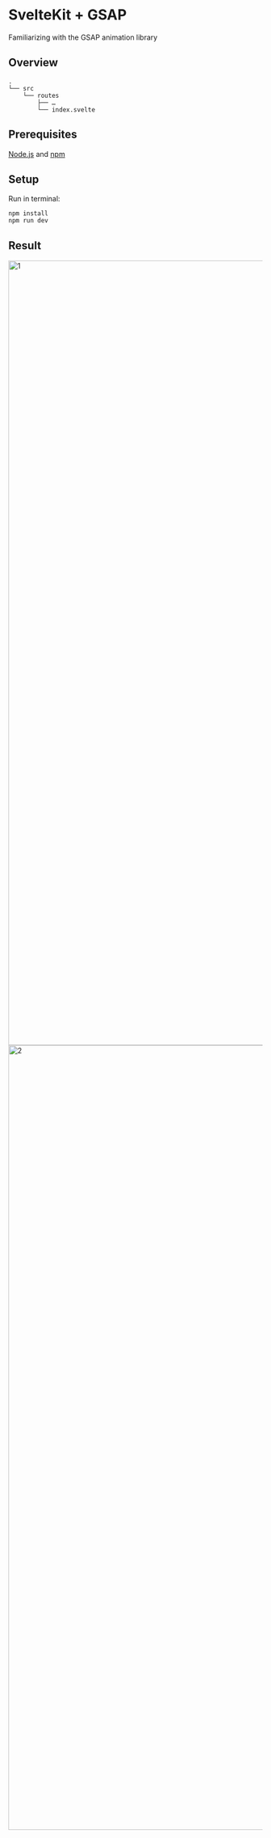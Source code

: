 # SvelteKit + GSAP

Familiarizing with the GSAP animation library

## Overview

```
.
└── src
    └── routes
        ├── …
        └── index.svelte     
```

## Prerequisites

[Node.js](https://nodejs.org/) and [npm](https://www.npmjs.com/)

## Setup

Run in terminal:
```
npm install
npm run dev
```

## Result

<img width="1552" alt="1" src="https://user-images.githubusercontent.com/53351370/135220127-d6204a4e-a40f-4e4d-adab-c2b21008d5ad.png">
<img width="1552" alt="2" src="https://user-images.githubusercontent.com/53351370/135220136-09331ce3-2f27-403e-ad91-147db4544846.png">
